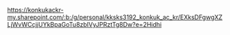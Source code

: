https://konkukackr-my.sharepoint.com/:b:/g/personal/kksks3192_konkuk_ac_kr/EXksDFgwgXZLjWvWCcjjUYkBpaGoTu8zbIVyJPRztTg8Dw?e=2Hidhi
